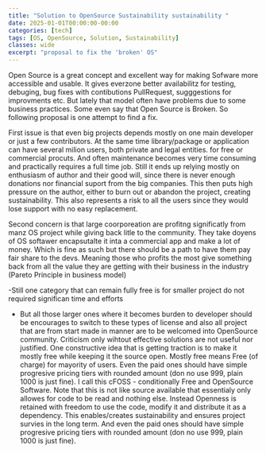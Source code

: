 ```yaml
---
title: "Solution to OpenSource Sustainability sustainability "
date: 2025-01-01T00:00:00-00:00
categories: [tech]
tags: [OS, OpenSource, Solution, Sustainability]
classes: wide
excerpt: "proposal to fix the 'broken' OS"
---
```


Open Source is a great concept and excellent way for making Sofware more accessible and usable.
It gives everzone better availabilitz for testing, debuging, bug fixes with contibutions PullRequest, sugggestions for improvments etc.
But lately that model often have problems due to some business practices.
Some even say that Open Source is Broken.
So following proposal is one attempt to find a fix.

First issue is that even big projects depends mostly on one main developer or just a few contributors.
At the same time library/package or application can have several milion users, both private and legal entities. for free or commercial procuts.
And often maintenance becomes very time consuming and practically requires a full time job.
Still it ends up relying mostly on enthusiasm of author and their good will, since there is never enough donations nor financial  suport from the big companies.
This then puts high pressure on the author, either to burn out or abandon the project, creating sustainability.
This also represents a risk to all the users since they would lose support with no easy replacement.

Second concern is that large coorporeation are profitng significatly from manz OS project while giving back litle to the community.
They take doyens of OS softawer encapsutalte it inta a commercial app and make a lot of money.
Which is fine as such but there should be a path to have them pay fair share to the devs.
Meaning those who profits the most give something back from all the value they are getting with their business in the industry (Pareto Principle in business model)

-Still one category that can remain fully free is for smaller project do not required significan time and efforts
- But all those larger ones where it becomes burden to developer should be encourages to switch to these types of license and also all project that are from start made in manner are to be welcomed into OpenSource community.
Criticism only wihtout effective solutions are not useful nor justified.
One constructive  idea that is getting traction is to make it mostly free while keeping it the source open.
Mostly free  means Free (of charge) for mayority of users.
Even the paid ones should have simple progresive pricing tiers with rounded amount (don no use 999, plain 1000 is just fine).
I call this cFOSS - conditionally Free and OpenSource Software.
Note that this is not like source available that essentialy only allowes for code to be read and nothing else.
Instead Openness is retained with freedom to use the code, modify it and distribute it as a dependency.
This enables/creates sustainability and ensures project survies in the long term.
And even the paid ones should have simple progresive pricing tiers with rounded amount (don no use 999, plain 1000 is just fine).